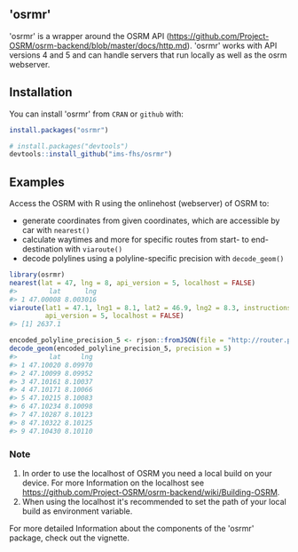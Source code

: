 
<!-- README.md is generated from README.Rmd. Please edit that file -->
'osrmr'
-------

'osrmr' is a wrapper around the OSRM API (<https://github.com/Project-OSRM/osrm-backend/blob/master/docs/http.md>). 'osrmr' works with API versions 4 and 5 and can handle servers that run locally as well as the osrm webserver.

Installation
------------

You can install 'osrmr' from `CRAN` or `github` with:

``` r
install.packages("osrmr")

# install.packages("devtools")
devtools::install_github("ims-fhs/osrmr")
```

Examples
--------

Access the OSRM with R using the onlinehost (webserver) of OSRM to:

-   generate coordinates from given coordinates, which are accessible by car with `nearest()`
-   calculate waytimes and more for specific routes from start- to end-destination with `viaroute()`
-   decode polylines using a polyline-specific precision with `decode_geom()`

``` r
library(osrmr)
nearest(lat = 47, lng = 8, api_version = 5, localhost = FALSE)
#>        lat      lng
#> 1 47.00008 8.003016
viaroute(lat1 = 47.1, lng1 = 8.1, lat2 = 46.9, lng2 = 8.3, instructions = FALSE,
         api_version = 5, localhost = FALSE)
#> [1] 2637.1

encoded_polyline_precision_5 <- rjson::fromJSON(file = "http://router.project-osrm.org/route/v1/driving/8.0997,47.1002;8.101110,47.10430?steps=false&geometries=polyline")$routes[[1]]$geometry
decode_geom(encoded_polyline_precision_5, precision = 5)
#>        lat     lng
#> 1 47.10020 8.09970
#> 2 47.10099 8.09952
#> 3 47.10161 8.10037
#> 4 47.10171 8.10066
#> 5 47.10215 8.10083
#> 6 47.10234 8.10098
#> 7 47.10287 8.10123
#> 8 47.10322 8.10125
#> 9 47.10430 8.10110
```

### Note

1.  In order to use the localhost of OSRM you need a local build on your device. For more Information on the localhost see <https://github.com/Project-OSRM/osrm-backend/wiki/Building-OSRM>.
2.  When using the localhost it's recommended to set the path of your local build as environment variable.

For more detailed Information about the components of the 'osrmr' package, check out the vignette.
